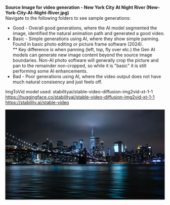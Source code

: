 **Source Image for video generation - New York City At Night River (New-York-City-At-Night-River.jpg)**  
Navigate to the following folders to see sample generations:  
* Good - Overall good generations, where the AI model segmented the image, identified the natural animation path and generated a good video.  
* Basic - Simple generations using AI, where they show simple panning. Found in basic photo editing or picture frame software (2024).  
    ** Key difference is when panning (left, top, fly over etc.) the Gen AI models can generate new image content beyond the source image boundaries. Non-AI photo software will generally crop the picture and pan to the remainder non-cropped, so while it is "basic" it is still performing some AI enhancements.  
* Bad - Poor generations using AI, where the video output does not have much natural consisency and just feels off.  

ImgToVid model used: stabilityai/stable-video-diffusion-img2vid-xt-1-1  
https://huggingface.co/stabilityai/stable-video-diffusion-img2vid-xt-1-1  
https://stability.ai/stable-video   

![New York City River](https://github.com/bartczernicki/StableDiffusion/blob/main/ImgToVid/New-York-City-At-Night-River/New-York-City-At-Night-River.jpg?raw=true)
